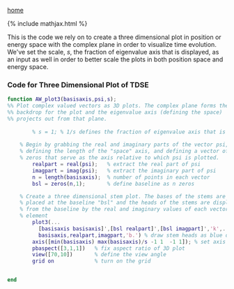 [home](/README.md)

{% include mathjax.html %}

This is the code we rely on to create a three dimensional plot in position or energy space with the complex plane in order to visualize time evolution. We've set the scale, ${s}$, the fraction of eigenvalue axis that is displayed, as an input as well in order to better scale the plots in both position space and energy space. 

### Code for Three Dimensional Plot of TDSE
```Matlab
function AW_plot3(basisaxis,psi,s);
%% Plot complex valued vectors as 3D plots. The complex plane forms the
%% backdrop for the plot and the eigenvalue axis (defining the space)
%% projects out from that plane.
        
        % s = 1; % 1/s defines the fraction of eigenvalue axis that is displayed
        
    % Begin by grabbing the real and imaginary parts of the vector psi,
    % defining the length of the "space" axis, and defining a vector of 
    % zeros that serve as the axis relative to which psi is plotted.
        realpart = real(psi);   % extract the real part of psi
        imagpart = imag(psi);   % extract the imaginary part of psi
        n = length(basisaxis);  % number of points in each vector
        bsl = zeros(n,1);       % define baseline as n zeros

    % Create a three dimensional stem plot. The bases of the stems are 
    % placed at the baseline "bsl" and the heads of the stems are displaced
    % from the baseline by the real and imaginary values of each vector
    % element
        plot3(...
          [basisaxis basisaxis]',[bsl realpart]',[bsl imagpart]','k',... % draw black stems
          basisaxis,realpart,imagpart,'b.') % draw stem heads as blue dots
        axis([min(basisaxis) max(basisaxis)/s -1 1  -1 1]); % set axis limits
        pbaspect([3,1,1])   % fix aspect ratio of 3D plot
        view([70,10])       % define the view angle
        grid on             % turn on the grid


end
```

